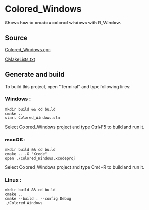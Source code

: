 # Colored_Windows

Shows how to create a colored windows with Fl_Window.

## Source
  
[Colored_Windows.cpp](Colored_Windows.cpp)

[CMakeLists.txt](CMakeLists.txt)

## Generate and build

To build this project, open "Terminal" and type following lines:

### Windows :

``` shell
mkdir build && cd build
cmake .. 
start Colored_Windows.sln
```

Select Colored_Windows project and type Ctrl+F5 to build and run it.

### macOS :

``` shell
mkdir build && cd build
cmake .. -G "Xcode"
open ./Colored_Windows.xcodeproj
```

Select Colored_Windows project and type Cmd+R to build and run it.

### Linux :

``` shell
mkdir build && cd build
cmake .. 
cmake --build . --config Debug
./Colored_Windows
```
